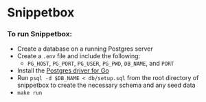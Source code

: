 # Snippetbox
###  To run Snippetbox:
- Create a database on a running Postgres server
- Create a `.env` file and include the following:
    - `PG_HOST`, `PG_PORT`, `PG_USER`, `PG_PWD`, `DB_NAME`, and `PORT`
- Install the [Postgres driver for Go](https://github.com/lib/pq)
- Run `psql -d $DB_NAME < db/setup.sql` from the root directory of snippetbox to create the necessary schema and any seed data
- `make run`
